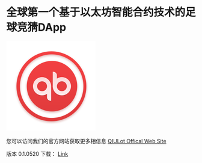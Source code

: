 # 全球第一个基于以太坊智能合约技术的足球竞猜DApp
![QIULot Logo](https://github.com/qiulot/visual/raw/master/238_238.png "球乐QIULot")




您可以访问我们的官方网站获取更多相信息
[QIULot Offical Web Site](https://www.qiulot.io "球乐官方网站")

版本 0.1.0520
下载： [Link](https://github.com/qiulot/release/raw/master/%5B%E7%90%83%E4%B9%90%5D_%5Bcom.qiulot.betapp%5D_0.1.0520_18-5-20.apk "0.1.0520")
